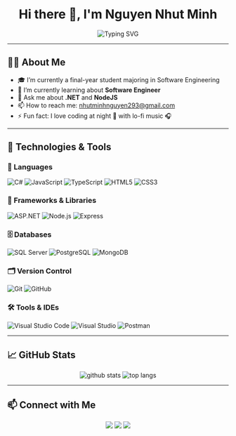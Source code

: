 <h1 align="center">Hi there 👋, I'm Nguyen Nhut Minh</h1>

<p align="center">
  <img src="https://readme-typing-svg.herokuapp.com?font=Fira+Code&weight=500&size=24&pause=1000&color=36BCF7&center=true&vCenter=true&width=500&lines=🔥+Full-Stack+Developer;⚙️+ASP.NET+and+NodeJS;🧼+Clean+Code+Practices;🔧+Maintenance+%26+Upgrade" alt="Typing SVG" />
</p>

---

## 🧑‍💻 About Me

- 🎓 I’m currently a final-year student majoring in Software Engineering
- 🌱 I’m currently learning about **Software Engineer**
- 💬 Ask me about **.NET** and **NodeJS**
- 📫 How to reach me: nhutminhnguyen293@gmail.com
- ⚡ Fun fact: I love coding at night 🌙 with lo-fi music 🎧

---

## 🚀 Technologies & Tools

### 🧠 Languages
![C#](https://img.shields.io/badge/C%23-239120?style=for-the-badge&logo=c-sharp&logoColor=white)
![JavaScript](https://img.shields.io/badge/JavaScript-F7DF1E?style=for-the-badge&logo=javascript&logoColor=black)
![TypeScript](https://img.shields.io/badge/TypeScript-3178C6?style=for-the-badge&logo=typescript&logoColor=white)
![HTML5](https://img.shields.io/badge/HTML5-E34F26?style=for-the-badge&logo=html5&logoColor=white)
![CSS3](https://img.shields.io/badge/CSS3-1572B6?style=for-the-badge&logo=css3&logoColor=white)

### 🧩 Frameworks & Libraries
![ASP.NET](https://img.shields.io/badge/ASP.NET-512BD4?style=for-the-badge&logo=dotnet&logoColor=white)
![Node.js](https://img.shields.io/badge/Node.js-339933?style=for-the-badge&logo=nodedotjs&logoColor=white)
![Express](https://img.shields.io/badge/Express.js-000000?style=for-the-badge&logo=express&logoColor=white)

### 🗄️ Databases
![SQL Server](https://img.shields.io/badge/SQL%20Server-CC2927?style=for-the-badge&logo=microsoftsqlserver&logoColor=white)
![PostgreSQL](https://img.shields.io/badge/PostgreSQL-4169E1?style=for-the-badge&logo=postgresql&logoColor=white)
![MongoDB](https://img.shields.io/badge/MongoDB-47A248?style=for-the-badge&logo=mongodb&logoColor=white)

### 🗂️ Version Control
![Git](https://img.shields.io/badge/Git-F05032?style=for-the-badge&logo=git&logoColor=white)
![GitHub](https://img.shields.io/badge/GitHub-181717?style=for-the-badge&logo=github&logoColor=white)

### 🛠 Tools & IDEs
![Visual Studio Code](https://img.shields.io/badge/VS%20Code-007ACC?style=for-the-badge&logo=visualstudiocode&logoColor=white)
![Visual Studio](https://img.shields.io/badge/Visual%20Studio-5C2D91?style=for-the-badge&logo=visualstudio&logoColor=white)
![Postman](https://img.shields.io/badge/Postman-FF6C37?style=for-the-badge&logo=postman&logoColor=white)

---

## 📈 GitHub Stats

<p align="center">
  <img src="https://github-readme-stats.vercel.app/api?username=nhutminhnguyen273&show_icons=true&theme=radical" alt="github stats" />
  <img src="https://github-readme-stats.vercel.app/api/top-langs/?username=nhutminhnguyen273&layout=compact&theme=radical" alt="top langs" />
</p>

---

## 📫 Connect with Me

<p align="center">
  <a href="mailto:nhutminhnguyen293@gmail.com"><img src="https://img.shields.io/badge/Gmail-D14836?style=for-the-badge&logo=gmail&logoColor=white" /></a>
  <a href="https://www.linkedin.com/in/minh-nguyen-nhut-64925b330/"><img src="https://img.shields.io/badge/LinkedIn-0A66C2?style=for-the-badge&logo=linkedin&logoColor=white" /></a>
  <a href="https://github.com/nhutminhnguyen273">
    <img src="https://img.shields.io/badge/GitHub-181717?style=for-the-badge&logo=github&logoColor=white" /></a>
</p>